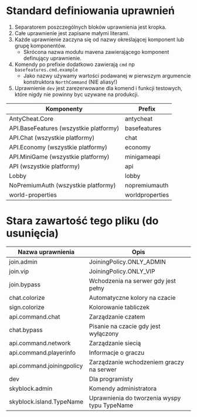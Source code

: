 Standard definiowania uprawnień
================================
1. Separatorem poszczególnych bloków uprawnienia jest kropka.
2. Całe uprawnienie jest zapisane małymi literami.
3. Każde uprawnienie zaczyna się od nazwy określającej komponent lub grupę komponentów.
    * Skrócona nazwa modułu mavena zawierającego komponent definujący uprawnienie.
4. Komendy po prefixie dodatkowo zawierają `cmd` np `basefeatures.cmd.example`
    * Jako nazwy używamy wartości podawanej w pierwszym argumencie konstruktora `NorthCommand` (NIE aliasy!)
5. Uprawnienie `dev` jest zarezerwowane dla komend i funkcji testowych, które nigdy nie powinny byc uzywane na produkcji.

| Komponenty                             | Prefix          |
|----------------------------------------|-----------------|
| AntyCheat.Core                         | antycheat       |
| API.BaseFeatures (wszystkie platformy) | basefeatures    |
| API.Chat (wszystkie platformy)         | chat            |
| API.Economy (wszystkie platformy)      | economy         |
| API.MiniGame (wszystkie platformy)     | minigameapi     |
| API (wszystkie platformy)              | api             |
| Lobby                                  | lobby           |
| NoPremiumAuth (wszystkie platformy)    | nopremiumauth   |
| world-properties                       | worldproperties |


Stara zawartość tego pliku (do usunięcia)
=========================================
| Nazwa uprawnienia         	| Opis                                         	|
|---------------------------	|----------------------------------------------	|
| join.admin                	| JoiningPolicy.ONLY_ADMIN                     	|
| join.vip                  	| JoiningPolicy.ONLY_VIP                       	|
| join.bypass               	| Wchodzenia na serwer gdy jest pełny          	|
| chat.colorize             	| Automatyczne kolory na czacie                	|
| sign.colorize                 | Kolorowanie tabliczek                         |
| api.command.chat          	| Zarządzanie czatem                           	|
| chat.bypass               	| Pisanie na czacie gdy jest wyłączony         	|
| api.command.network       	| Zarządzanie siecią                           	|
| api.command.playerinfo    	| Informacje o graczu                          	|
| api.command.joiningpolicy 	| Zarządzanie wchodzeniem graczy na serwer     	|
| dev                       	| Dla programisty                              	|
| skyblock.admin            	| Komendy administratora                       	|
| skyblock.island.TypeName  	| Uprawnienia do tworzenia wyspy typu TypeName 	|